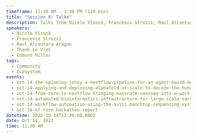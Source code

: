 ```yaml
---
timeframe: 11:30 AM - 1:30 PM (120 min)
title: "Session 8: Talks"
description: Talks from Nicola Visonà, Francesco Strozzi, Raul Alcantara Aragon, Thanh Le Viet, Edmund Miller and Phil Ewels.
speakers:
  - Nicola Visonà
  - Francesco Strozzi
  - Raul Alcantara Aragon
  - Thanh Le Viet
  - Edmund Miller
tags:
  - Community
  - Ecosystem
events:
  - oct-14-the-spinning-jenny-a-nextflow-pipeline-for-an-agent-based-model-of-the-first-industrial-revolution
  - oct-14-applying-and-deploying-alphafold-at-scale-to-decode-the-human-gut-microbiome-proteome
  - oct-14-from-zero-to-nextflow-bringing-nanorate-nanoseq-into-a-workflow
  - oct-14-automated-bioinformatics-infrastructure-for-large-scale-sars-cov-2-genomic-surveillance-at-qib
  - oct-14-workflow-automation-using-the-aviti-benchtop-sequencing-system-and-nextflow-tower
  - oct-14-nf-core-hackathon-report
datetime: 2022-10-14T11:30:00.000Z
date: Oct 14, 2022
time: 11:30 AM
---
```

